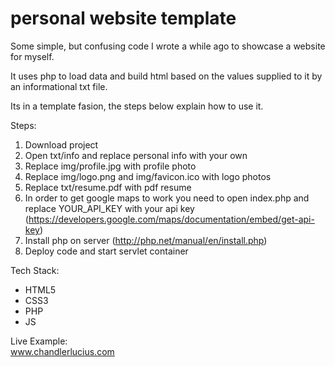 # personal website template
Some simple, but confusing code I wrote a while ago to showcase a website for myself.

It uses php to load data and build html based on the values supplied to it by an informational txt file.

Its in a template fasion, the steps below explain how to use it.

Steps:
1. Download project
2. Open txt/info and replace personal info with your own
3. Replace img/profile.jpg with profile photo
4. Replace img/logo.png and img/favicon.ico with logo photos
5. Replace txt/resume.pdf with pdf resume
6. In order to get google maps to work you need to open index.php and replace YOUR_API_KEY with your api key (https://developers.google.com/maps/documentation/embed/get-api-key)
7. Install php on server (http://php.net/manual/en/install.php)
8. Deploy code and start servlet container

Tech Stack:
* HTML5
* CSS3
* PHP
* JS

Live Example:  
www.chandlerlucius.com
